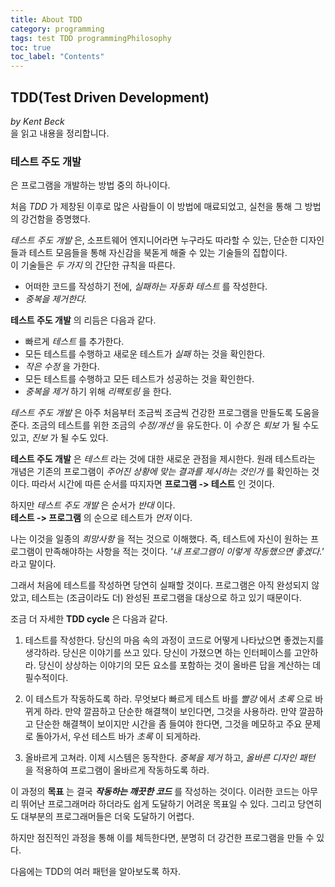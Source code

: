 ```yaml
---
title: About TDD
category: programming
tags: test TDD programmingPhilosophy
toc: true
toc_label: "Contents"
---
```


## TDD(Test Driven Development)

_by Kent Beck_  
을 읽고 내용을 정리합니다.

### 테스트 주도 개발

은 프로그램을 개발하는 방법 중의 하나이다.

처음 _TDD_ 가 제창된 이후로 많은 사람들이 이 방법에 매료되었고,
실천을 통해 그 방법의 강건함을 증명했다.

_테스트 주도 개발_ 은, 소프트웨어 엔지니어라면 누구라도 따라할 수 있는,
단순한 디자인들과 테스트 모음들을 통해 자신감을 북돋게 해줄 수 있는 기술들의 집합이다.  
이 기술들은 _두 가지_ 의 간단한 규칙을 따른다.

- 어떠한 코드를 작성하기 전에, _실패하는 자동화 테스트_ 를 작성한다.
- _중복을 제거한다._

**테스트 주도 개발** 의 리듬은 다음과 같다.

- 빠르게 _테스트_ 를 추가한다.
- 모든 테스트를 수행하고 새로운 테스트가 _실패_ 하는 것을 확인한다.
- _작은 수정_ 을 가한다.
- 모든 테스트를 수행하고 모든 테스트가 성공하는 것을 확인한다.
- _중복을 제거_ 하기 위해 _리팩토링_ 을 한다.

_테스트 주도 개발_ 은 아주 처음부터 조금씩 조금씩 건강한 프로그램을 만들도록 도움을 준다.
조금의 테스트를 위한 조금의 _수정/개선_ 을 유도한다. 이 _수정_ 은 _퇴보_ 가 될 수도 있고, _진보_ 가 될 수도 있다.

**테스트 주도 개발** 은 _테스트_ 라는 것에 대한 새로운 관점을 제시한다.
원래 테스트라는 개념은 기존의 프로그램이 _주어진 상황에 맞는 결과를 제시하는 것인가_ 를
확인하는 것이다. 따라서 시간에 따른 순서를 따지자면 **프로그램 -> 테스트** 인 것이다.

하지만 _테스트 주도 개발_ 은 순서가 _반대_ 이다.  
**테스트 -> 프로그램** 의 순으로 테스트가 _먼저_ 이다.

나는 이것을 일종의 _희망사항_ 을 적는 것으로 이해했다.
즉, 테스트에 자신이 원하는 프로그램이 만족해야하는 사항을 적는 것이다.
_'내 프로그램이 이렇게 작동했으면 좋겠다.'_ 라고 말이다.

그래서 처음에 테스트를 작성하면 당연히 실패할 것이다.
프로그램은 아직 완성되지 않았고, 테스트는 (조금이라도 더) 완성된 프로그램을
대상으로 하고 있기 때문이다.

조금 더 자세한 **TDD cycle** 은 다음과 같다.

1. 테스트를 작성한다. 당신의 마음 속의 과정이 코드로 어떻게 나타났으면 좋겠는지를 생각하라.
   당신은 이야기를 쓰고 있다. 당신이 가졌으면 하는 인터페이스를 고안하라. 당신이 상상하는 이야기의 모든 요소를 포함하는 것이
   올바른 답을 계산하는 데 필수적이다.

2. 이 테스트가 작동하도록 하라. 무엇보다 빠르게 테스트 바를 _빨강_ 에서 _초록_ 으로 바뀌게 하라.
   만약 깔끔하고 단순한 해결책이 보인다면, 그것을 사용하라. 만약 깔끔하고 단순한 해결책이 보이지만 시간을 좀 들여야 한다면, 그것을 메모하고
   주요 문제로 돌아가서, 우선 테스트 바가 _초록_ 이 되게하라.

3. 올바르게 고쳐라. 이제 시스템은 동작한다. _중복을 제거_ 하고, _올바른 디자인 패턴_ 을 적용하여 프로그램이 올바르게 작동하도록 하라.

이 과정의 **목표** 는 결국 **_작동하는 깨끗한 코드_** 를 작성하는 것이다. 이러한 코드는 아무리 뛰어난 프로그래머라 하더라도
쉽게 도달하기 어려운 목표일 수 있다. 그리고 당연히도 대부분의 프로그래머들은 더욱 도달하기 어렵다.

하지만 점진적인 과정을 통해 이를 체득한다면,
분명히 더 강건한 프로그램을 만들 수 있다.

다음에는 TDD의 여러 패턴을 알아보도록 하자.
